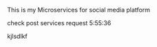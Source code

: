 This is my Microservices for social media platform


check post services request 
5:55:36





kjlsdlkf
